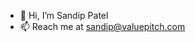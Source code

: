 - 👋 Hi, I’m Sandip Patel
- 📫 Reach me at sandip@valuepitch.com

<!---
sandippatelvp/sandippatelvp is a ✨ special ✨ repository because its `README.md` (this file) appears on your GitHub profile.
You can click the Preview link to take a look at your changes.
--->

